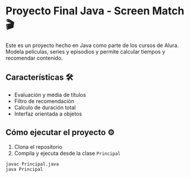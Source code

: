 # Proyecto Final Java - Screen Match 🎬

Este es un proyecto hecho en Java como parte de los cursos de Alura. Modela películas, series y episodios y permite calcular tiempos y recomendar contenido.

## Características 🛠️
- Evaluación y media de títulos
- Filtro de recomendación
- Calculo de duración total
- Interfaz orientada a objetos

## Cómo ejecutar el proyecto ⚙️
1. Clona el repositorio
2. Compila y ejecuta desde la clase `Principal`

```bash
javac Principal.java
java Principal
